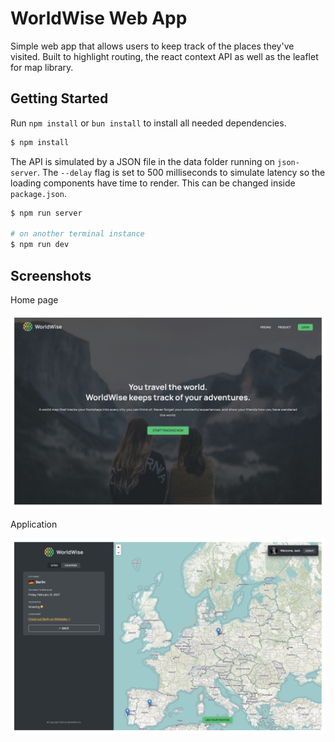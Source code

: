 # WorldWise Web App

Simple web app that allows users to keep track of the places they've visited.
Built to highlight routing, the react context API as well as the leaflet for map library.


## Getting Started

Run `npm install` or `bun install` to install all needed dependencies.

```bash
$ npm install
```

The API is simulated by a JSON file in the data folder running on `json-server`. The `--delay` flag is set to 500 milliseconds to simulate latency so the loading components have time to render. This can be changed inside `package.json`.

```bash
$ npm run server

# on another terminal instance
$ npm run dev
```

## Screenshots

Home page

![](screenshot_1.jpeg)

Application

![](screenshot_2.jpeg)
